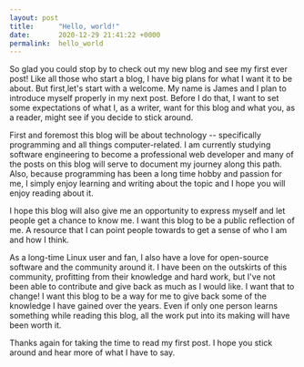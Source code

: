 ```yaml
---
layout: post
title:      "Hello, world!"
date:       2020-12-29 21:41:22 +0000
permalink:  hello_world
---
```



So glad you could stop by to check out my new blog and see my first ever post! Like all those who start a blog, I have big plans for what I want it to be about. But first,let's start with a welcome. My name is James and I plan to introduce myself properly in my next post. Before I do that, I want to set some expectations of what I, as a writer, want for this blog and what you, as a reader, might see if you decide to stick around.

First and foremost this blog will be about technology -- specifically programming and all things computer-related. I am currently studying software engineering to become a professional web developer and many of the posts on this blog will serve to document my journey along this path. Also, because programming has been a long time hobby and passion for me, I simply enjoy learning and writing about the topic and I hope you will enjoy reading about it.

I hope this blog will also give me an opportunity to express myself and let people get a chance to know me. I want this blog to be a public reflection of me. A resource that I can point people towards to get a sense of who I am and how I think.

As a long-time Linux user and fan, I also have a love for open-source software and the community around it. I have been on the outskirts of this community, profitting from their knowledge and hard work, but I've not been able to contribute and give back as much as I would like. I want that to change! I want this blog to be a way for me to give back some of the knowledge I have gained over the years. Even if only one person learns something while reading this blog, all the work put into its making will have been worth it.

Thanks again for taking the time to read my first post. I hope you stick around and hear more of what I have to say.
